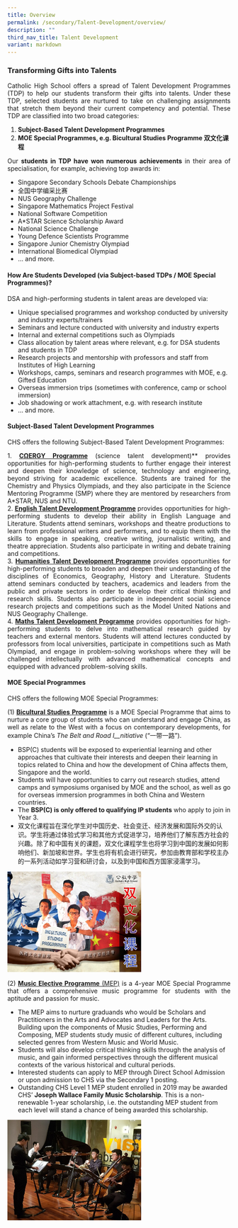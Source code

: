 ```yaml
---
title: Overview
permalink: /secondary/Talent-Development/overview/
description: ""
third_nav_title: Talent Development
variant: markdown
---
```

### Transforming Gifts into Talents
<style>
p {text-align: justify;}
</style>
Catholic High School offers a spread of Talent Development Programmes (TDP) to help our students transform their gifts into talents. Under these TDP, selected students are nurtured to take on challenging assignments that stretch them beyond their current competency and potential. These TDP are classified into two broad categories:

1.  **Subject-Based Talent Development Programmes**
2.  **MOE Special Programmes, e.g. Bicultural Studies Programme&nbsp;双文化课程**

Our&nbsp;**students in TDP have won numerous achievements**&nbsp;in their area of specialisation, for example, achieving top awards in:

*   Singapore Secondary Schools Debate Championships
*   全国中学编采比赛
*   NUS Geography Challenge
*   Singapore Mathematics Project Festival
*   National Software Competition
*   A\*STAR Science Scholarship Award
*   National Science Challenge
*   Young Defence Scientists Programme
*   Singapore Junior Chemistry Olympiad
*   International Biomedical Olympiad
*   … and more.

#### How Are Students Developed (via Subject-based TDPs / MOE Special Programmes)?

DSA and high-performing students in talent areas are developed via:

*   Unique specialised programmes and workshop&nbsp;conducted by university and industry experts/trainers
*   Seminars and lecture conducted&nbsp;with university and industry experts
*   Internal and external competitions such as Olympiads
*   Class allocation&nbsp;by talent areas where relevant,&nbsp;e.g. for DSA students and students in TDP
*   Research&nbsp;projects and mentorship with professors and staff from Institutes of High Learning
*   Workshops, camps, seminars and research programmes with MOE, e.g. Gifted Education
*   Overseas immersion trips (sometimes with conference, camp or school immersion)
*   Job shadowing or work attachment, e.g. with research institute
*   … and more.

#### Subject-Based Talent Development Programmes

CHS offers the following Subject-Based Talent Development Programmes:

1\.  [**CΩERGY Programme**](/secondary/Talent-Development/cnergy-programme/)&nbsp;(science talent development)**&nbsp;provides opportunities for high-performing students to further engage their interest and deepen their knowledge of science, technology and engineering, beyond striving for academic excellence. Students are trained for the Chemistry and Physics Olympiads, and they also participate in the Science Mentoring Programme (SMP) where they are mentored by researchers from A\*STAR, NUS and NTU.<br>
2.  [**English Talent Development Programme**](/secondary/Talent-Development/english-talent-development-programme/)&nbsp;provides opportunities for high-performing students to develop their ability in English Language and Literature. Students attend seminars, workshops and theatre productions to learn from professional writers and performers, and to equip them with the skills to engage in speaking, creative writing, journalistic writing, and theatre appreciation. Students also participate in writing and debate&nbsp;training and competitions.<br>
3.  [**Humanities Talent Development Programme**](/secondary/Talent-Development/humanities-tdp/)&nbsp;provides opportunities for high-performing students to broaden and deepen their understanding of the disciplines of Economics, Geography, History and Literature. Students attend seminars conducted by teachers, academics and leaders from the public and private sectors in order to develop their critical thinking and research skills. Students also participate in independent social science research projects and competitions such as the Model United Nations and NUS Geography Challenge.<br>
4.  [**Maths Talent Development Programme**](/secondary/Talent-Development/maths-tdp/)&nbsp;provides opportunities for high-performing students to delve into mathematical research guided by teachers and external mentors. Students will attend lectures conducted by professors from local universities, participate in competitions such as Math Olympiad, and engage in problem-solving workshops where they will be challenged intellectually with advanced mathematical concepts and equipped with advanced problem-solving skills.

#### MOE Special Programmes

CHS offers the following MOE Special Programmes:

(1)&nbsp;[**Bicultural Studies**&nbsp;**Programme**](/secondary/Talent-Development/bicultural-studies-programme/) is a MOE Special Programme that aims to nurture a core group of students who can understand and engage China, as well as relate to the West with a focus on contemporary developments, for example China’s&nbsp;_The Belt and Road_&nbsp;_I__nitiative_&nbsp;(“一带一路”).

*   BSP(C) students will be exposed to experiential learning and other approaches that cultivate their interests and deepen their learning in topics related to China and how the development of China affects them, Singapore and the world.
*   Students will have opportunities to carry out research studies, attend camps and symposiums organised by MOE and the school, as well as go for overseas immersion programmes in both China and Western countries.
*   The&nbsp;**BSP(C) is&nbsp;only offered to qualifying IP students**&nbsp;who apply to join in Year 3.
*   双文化课程旨在深化学生对中国历史、社会变迁、经济发展和国际外交的认识。学生将通过体验式学习和其他方式促进学习，培养他们了解东西方社会的兴趣。除了和中国有关的课题，双文化课程学生也将学习到中国的发展如何影响他们、新加坡和世界。学生也将有机会进行研究，参加由教育部和学校主办的一系列活动如学习营和研讨会，以及到中国和西方国家浸濡学习。

<img src="/images/tdps.png" style="width:60%">

(2)&nbsp;[**Music Elective Programme**&nbsp;(MEP)](/secondary/Talent-Development/music-elective-programme/)&nbsp;is a 4-year MOE Special Programme that offers a comprehensive music programme for students with the aptitude and passion for music.

*   The MEP&nbsp;aims to nurture graduands who would be Scholars and Practitioners in the Arts and Advocates and Leaders for the Arts.&nbsp; Building upon the components of Music Studies, Performing and Composing, MEP students study music of different cultures, including selected genres from Western Music and World Music.
*   Students will also develop critical thinking skills through the analysis of music, and gain informed perspectives through the different musical contexts of the various historical and cultural periods.
*   Interested students can apply to MEP through Direct School Admission or upon admission to CHS via the Secondary 1 posting.
*   Outstanding CHS Level 1 MEP student enrolled in 2019 may be awarded CHS’&nbsp;**Joseph Wallace Family Music Scholarship**. This is a non-renewable 1-year scholarship, i.e. the outstanding MEP student from each level will stand a chance of being awarded this scholarship.

<img src="/images/tdps2.png" style="width:60%">